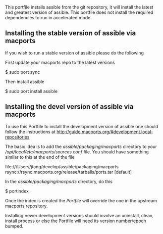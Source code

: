 This portfile installs assible from the git repository, it will install the
latest and greatest version of assible. This portfile does not install the
required dependencies to run in accelerated mode.

## Installing the stable version of assible via macports

If you wish to run a stable version of assible please do the following

First update your macports repo to the latest versions

  $ sudo port sync

Then install assible

  $ sudo port install assible

## Installing the devel version of assible via macports

To use this Portfile to install the development version of assible one should
follow the instructions at
<http://guide.macports.org/#development.local-repositories>

The basic idea is to add the _assible/packaging/macports_ directory to your
_/opt/local/etc/macports/sources.conf_ file. You should have something similar
to this at the end of the file

  file:///Users/jtang/develop/assible/packaging/macports
  rsync://rsync.macports.org/release/tarballs/ports.tar [default]

In the _assible/packaging/macports_ directory, do this

  $ portindex

Once the index is created the _Portfile_ will override the one in the upstream
macports repository.

Installing newer development versions should involve an uninstall, clean,
install process or else the Portfile will need its version number/epoch
bumped.
